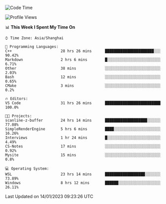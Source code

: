 <!--START_SECTION:waka-->
![Code Time](http://img.shields.io/badge/Code%20Time-587%20hrs%2046%20mins-blue)

![Profile Views](http://img.shields.io/badge/Profile%20Views-1-blue)

📊 **This Week I Spent My Time On** 

```text
⌚︎ Time Zone: Asia/Shanghai

💬 Programming Languages: 
C++                      28 hrs 26 mins      ██████████████████████░░░   90.42% 
Markdown                 2 hrs 6 mins        █░░░░░░░░░░░░░░░░░░░░░░░░   6.71% 
Other                    38 mins             ░░░░░░░░░░░░░░░░░░░░░░░░░   2.03% 
Bash                     12 mins             ░░░░░░░░░░░░░░░░░░░░░░░░░   0.65% 
CMake                    3 mins              ░░░░░░░░░░░░░░░░░░░░░░░░░   0.2%

🔥 Editors: 
VS Code                  31 hrs 26 mins      █████████████████████████   100.0%

🐱‍💻 Projects: 
scanline-z-buffer        24 hrs 14 mins      ███████████████████░░░░░░   77.08% 
SimpleRenderEngine       5 hrs 6 mins        ████░░░░░░░░░░░░░░░░░░░░░   16.26% 
Interviews               1 hr 24 mins        █░░░░░░░░░░░░░░░░░░░░░░░░   4.49% 
CS-Notes                 17 mins             ░░░░░░░░░░░░░░░░░░░░░░░░░   0.92% 
Mysite                   15 mins             ░░░░░░░░░░░░░░░░░░░░░░░░░   0.8%

💻 Operating System: 
WSL                      23 hrs 14 mins      ██████████████████░░░░░░░   73.89% 
Windows                  8 hrs 12 mins       ██████░░░░░░░░░░░░░░░░░░░   26.11%

```


 Last Updated on 14/01/2023 09:23:26 UTC
<!--END_SECTION:waka-->